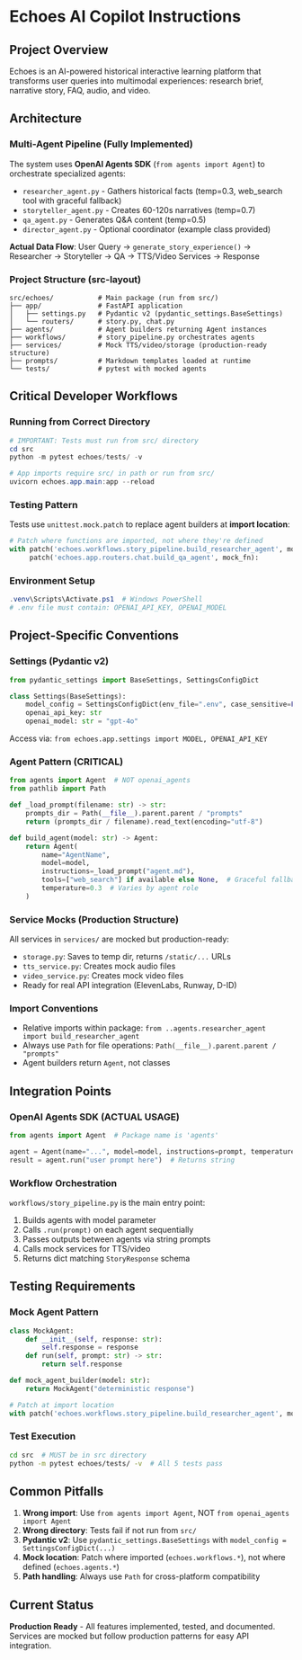 # Echoes AI Copilot Instructions

## Project Overview
Echoes is an AI-powered historical interactive learning platform that transforms user queries into multimodal experiences: research brief, narrative story, FAQ, audio, and video.

## Architecture

### Multi-Agent Pipeline (Fully Implemented)
The system uses **OpenAI Agents SDK** (`from agents import Agent`) to orchestrate specialized agents:
- `researcher_agent.py` - Gathers historical facts (temp=0.3, web_search tool with graceful fallback)
- `storyteller_agent.py` - Creates 60-120s narratives (temp=0.7)
- `qa_agent.py` - Generates Q&A content (temp=0.5)
- `director_agent.py` - Optional coordinator (example class provided)

**Actual Data Flow**: User Query → `generate_story_experience()` → Researcher → Storyteller → QA → TTS/Video Services → Response

### Project Structure (src-layout)
```
src/echoes/           # Main package (run from src/)
├── app/              # FastAPI application
│   ├── settings.py   # Pydantic v2 (pydantic_settings.BaseSettings)
│   └── routers/      # story.py, chat.py
├── agents/           # Agent builders returning Agent instances
├── workflows/        # story_pipeline.py orchestrates agents
├── services/         # Mock TTS/video/storage (production-ready structure)
├── prompts/          # Markdown templates loaded at runtime
└── tests/            # pytest with mocked agents
```

## Critical Developer Workflows

### Running from Correct Directory
```powershell
# IMPORTANT: Tests must run from src/ directory
cd src
python -m pytest echoes/tests/ -v

# App imports require src/ in path or run from src/
uvicorn echoes.app.main:app --reload
```

### Testing Pattern
Tests use `unittest.mock.patch` to replace agent builders at **import location**:
```python
# Patch where functions are imported, not where they're defined
with patch('echoes.workflows.story_pipeline.build_researcher_agent', mock_fn), \
     patch('echoes.app.routers.chat.build_qa_agent', mock_fn):
```

### Environment Setup
```powershell
.venv\Scripts\Activate.ps1  # Windows PowerShell
# .env file must contain: OPENAI_API_KEY, OPENAI_MODEL
```

## Project-Specific Conventions

### Settings (Pydantic v2)
```python
from pydantic_settings import BaseSettings, SettingsConfigDict

class Settings(BaseSettings):
    model_config = SettingsConfigDict(env_file=".env", case_sensitive=False)
    openai_api_key: str
    openai_model: str = "gpt-4o"
```
Access via: `from echoes.app.settings import MODEL, OPENAI_API_KEY`

### Agent Pattern (CRITICAL)
```python
from agents import Agent  # NOT openai_agents
from pathlib import Path

def _load_prompt(filename: str) -> str:
    prompts_dir = Path(__file__).parent.parent / "prompts"
    return (prompts_dir / filename).read_text(encoding="utf-8")

def build_agent(model: str) -> Agent:
    return Agent(
        name="AgentName",
        model=model,
        instructions=_load_prompt("agent.md"),
        tools=["web_search"] if available else None,  # Graceful fallback
        temperature=0.3  # Varies by agent role
    )
```

### Service Mocks (Production Structure)
All services in `services/` are mocked but production-ready:
- `storage.py`: Saves to temp dir, returns `/static/...` URLs
- `tts_service.py`: Creates mock audio files
- `video_service.py`: Creates mock video files
- Ready for real API integration (ElevenLabs, Runway, D-ID)

### Import Conventions
- Relative imports within package: `from ..agents.researcher_agent import build_researcher_agent`
- Always use `Path` for file operations: `Path(__file__).parent.parent / "prompts"`
- Agent builders return `Agent`, not classes

## Integration Points

### OpenAI Agents SDK (ACTUAL USAGE)
```python
from agents import Agent  # Package name is 'agents'

agent = Agent(name="...", model=model, instructions=prompt, temperature=0.3)
result = agent.run("user prompt here")  # Returns string
```

### Workflow Orchestration
`workflows/story_pipeline.py` is the main entry point:
1. Builds agents with model parameter
2. Calls `.run(prompt)` on each agent sequentially
3. Passes outputs between agents via string prompts
4. Calls mock services for TTS/video
5. Returns dict matching `StoryResponse` schema

## Testing Requirements

### Mock Agent Pattern
```python
class MockAgent:
    def __init__(self, response: str):
        self.response = response
    def run(self, prompt: str) -> str:
        return self.response

def mock_agent_builder(model: str):
    return MockAgent("deterministic response")

# Patch at import location
with patch('echoes.workflows.story_pipeline.build_researcher_agent', mock_agent_builder):
```

### Test Execution
```bash
cd src  # MUST be in src directory
python -m pytest echoes/tests/ -v  # All 5 tests pass
```

## Common Pitfalls

1. **Wrong import**: Use `from agents import Agent`, NOT `from openai_agents import Agent`
2. **Wrong directory**: Tests fail if not run from `src/`
3. **Pydantic v2**: Use `pydantic_settings.BaseSettings` with `model_config = SettingsConfigDict(...)`
4. **Mock location**: Patch where imported (`echoes.workflows.*`), not where defined (`echoes.agents.*`)
5. **Path handling**: Always use `Path` for cross-platform compatibility

## Current Status
**Production Ready** - All features implemented, tested, and documented. Services are mocked but follow production patterns for easy API integration.